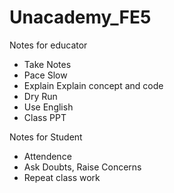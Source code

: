 # Unacademy_FE5

Notes for educator
- Take Notes
- Pace Slow
- Explain Explain concept and code
- Dry Run
- Use English
- Class PPT

Notes for Student
- Attendence
- Ask Doubts, Raise Concerns
- Repeat class work
